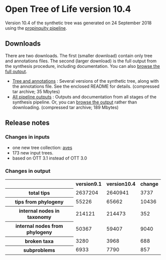 # Open Tree of Life version 10.4

Version 10.4 of the synthetic tree was generated on 24 September 2018 using the [propinquity pipeline](https://github.com/OpenTreeOfLife/propinquity).

## Downloads
There are two downloads. The first (smaller download) contain only tree and annotations files. The second (larger download) is the full output from the synthesis procedure, including documentation. You can also [browse the full output](http://files.opentreeoflife.org/synthesis/opentree10.4/output/index.html).

* [Tree and annotations](http://files.opentreeoflife.org/synthesis/opentree10.4/opentree10.4_tree.tgz) : Several versions of the synthetic tree, along with the annotations file. See the enclosed README for details. (compressed tar archive; 35 Mbytes)
* [All pipeline outputs](http://files.opentreeoflife.org/synthesis/opentree10.4/opentree10.4_output.tgz) : Outputs and documentation from all stages of the synthesis pipeline. Or, you can [browse the output](http://files.opentreeoflife.org/synthesis/opentree10.4/output/index.html) rather than downloading. (compressed tar archive; 189 Mbytes)

## Release notes

### Changes in inputs

* one new tree collection: [aves](https://tree.opentreeoflife.org/curator/collections/josephwb/aves)
* 173 new input trees.
* based on OTT 3.1 instead of OTT 3.0

### Changes in output

<table class="table table-condensed">
<tr>
<th><!--statistic-->&nbsp;</th>
<th>version9.1</th>
<th>version10.4</th>
<th>change</th>
<tr>
   <th>total tips</th>
   <td>2637204</td>
   <td>2640941</td>
   <td>3737</td>
</tr>
<tr>
   <th>tips from phylogeny</th>
   <td>55226</td>
   <td>65662</td>
   <td>10436</td>
</tr>
<tr>
   <th>internal nodes in taxonomy</th>
   <td>214121</td>
   <td>214473</td>
   <td>352</td>
</tr>
<tr>
   <th>internal nodes from phylogeny</th>
   <td>50367</td>
   <td>59407</td>
   <td>9040</td>
</tr>
<tr>
   <th>broken taxa</th>
   <td>3280</td>
   <td>3968</td>
   <td>688</td>
</tr>
<tr>
   <th>subproblems</th>
   <td>6933</td>
   <td>7790</td>
   <td>857</td>
</tr>
</table>

